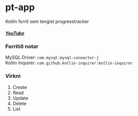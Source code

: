 # pt-app
Kotlin forrit sem tengist progresstracker

##### [YouTube](https://example.com)


### Forritið notar 
MySQL Driver: `com.mysql:mysql-connector-j`  
Kotlin Inquirer: `com.github.kotlin-inquirer:kotlin-inquirer`

### Virkni
1. Create
2. Read
3. Update
4. Delete
5. List

### 

